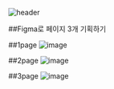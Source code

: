 ![header](https://capsule-render.vercel.app/api?type=wave&color=auto&height=150&section=header&text=20230912%20report&fontSize=50)

##Figma로 페이지 3개 기획하기

##1page
![image](https://github.com/baesub/Tue_Report/assets/113866062/e5a57879-88d7-425f-ad5a-929b246619c7)



##2page
![image](https://github.com/baesub/Tue_Report/assets/113866062/57cf02af-8b01-4c35-8de3-6077b6ab923f)



##3page
![image](https://github.com/baesub/Tue_Report/assets/113866062/cf0a524c-6ff5-480f-98fa-c321fad01ca3)
